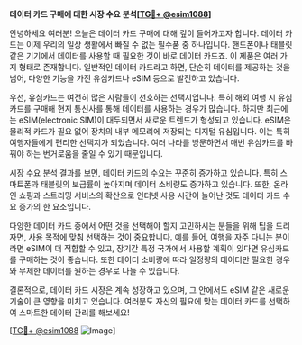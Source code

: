 **데이터 카드 구매에 대한 시장 수요 분석[[TG💪+ @esim1088](https://t.me/s/esim1088)]**

안녕하세요 여러분! 오늘은 데이터 카드 구매에 대해 깊이 들어가고자 합니다. 데이터 카드는 이제 우리의 일상 생활에서 빠질 수 없는 필수품 중 하나입니다. 핸드폰이나 태블릿 같은 기기에서 데이터를 사용할 때 필요한 것이 바로 데이터 카드죠. 이 제품은 여러 가지 형태로 존재합니다. 일반적인 데이터 카드라고 하면, 단순히 데이터를 제공하는 것을 넘어, 다양한 기능을 가진 유심카드나 eSIM 등으로 발전하고 있습니다.

우선, 유심카드는 여전히 많은 사람들이 선호하는 선택지입니다. 특히 해외 여행 시 유심카드를 구매해 현지 통신사를 통해 데이터를 사용하는 경우가 많습니다. 하지만 최근에는 eSIM(electronic SIM)이 대두되면서 새로운 트렌드가 형성되고 있습니다. eSIM은 물리적 카드가 필요 없어 장치의 내부 메모리에 저장되는 디지털 유심입니다. 이는 특히 여행자들에게 편리한 선택지가 되었습니다. 여러 나라를 방문하면서 매번 유심카드를 바꿔야 하는 번거로움을 줄일 수 있기 때문입니다.

시장 수요 분석 결과를 보면, 데이터 카드의 수요는 꾸준히 증가하고 있습니다. 특히 스마트폰과 태블릿의 보급률이 높아지며 데이터 소비량도 증가하고 있습니다. 또한, 온라인 쇼핑과 스트리밍 서비스의 확산으로 인터넷 사용 시간이 늘어난 것도 데이터 카드 수요 증가의 한 요소입니다.

다양한 데이터 카드 중에서 어떤 것을 선택해야 할지 고민하시는 분들을 위해 팁을 드리자면, 사용 목적에 맞춰 선택하는 것이 중요합니다. 예를 들어, 여행을 자주 다니는 분이라면 eSIM이 더 적합할 수 있고, 장기간 특정 국가에서 사용할 계획이 있다면 유심카드를 구매하는 것이 좋습니다. 또한 데이터 소비량에 따라 일정량의 데이터만 필요한 경우와 무제한 데이터를 원하는 경우로 나눌 수 있습니다.

결론적으로, 데이터 카드 시장은 계속 성장하고 있으며, 그 안에서도 eSIM 같은 새로운 기술이 큰 영향을 미치고 있습니다. 여러분도 자신의 필요에 맞는 데이터 카드를 선택하여 스마트한 데이터 관리를 해보세요!

[[TG💪+ @esim1088](https://t.me/s/esim1088) ![Image](https://i.postimg.cc/Y0z9fWf4/image.png)]